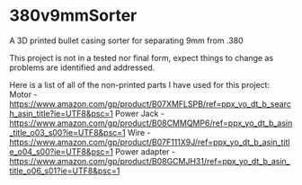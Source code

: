 # 380v9mmSorter
A 3D printed bullet casing sorter for separating 9mm from .380 

This project is not in a tested nor final form, expect things to change as problems are identified and addressed. 

Here is a list of all of the non-printed parts I have used for this project:
Motor - https://www.amazon.com/gp/product/B07XMFLSPB/ref=ppx_yo_dt_b_search_asin_title?ie=UTF8&psc=1
Power Jack - https://www.amazon.com/gp/product/B08CMMQMP6/ref=ppx_yo_dt_b_asin_title_o03_s00?ie=UTF8&psc=1
Wire - https://www.amazon.com/gp/product/B07F111X9J/ref=ppx_yo_dt_b_asin_title_o04_s00?ie=UTF8&psc=1
Power adapter - https://www.amazon.com/gp/product/B08GCMJH31/ref=ppx_yo_dt_b_asin_title_o06_s01?ie=UTF8&psc=1
